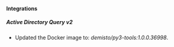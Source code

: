 #### Integrations
##### Active Directory Query v2
- Updated the Docker image to: *demisto/py3-tools:1.0.0.36998*.
